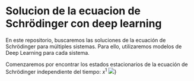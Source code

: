 # Solucion de la ecuacion de Schrödinger con deep learning

En este repositorio, buscaremos las soluciones de la ecuación de Schrödinger para múltiples sistemas. Para ello, utilizaremos modelos de Deep Learning para cada sistema.

Comenzaremos por encontrar los estados estacionarios de la ecuación de Schrödinger independiente del tiempo: $x^1$
<img src="https://render.githubusercontent.com/render/math?math=\Big( - \frac{\hbar^2}{2m} \frac{\partial^2}{\partial x^2} + V(x) \Big) \phi_n(x) = E_n \phi_n(x)">}
